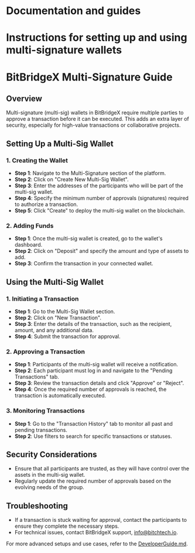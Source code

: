 # Documentation and guides
# Instructions for setting up and using multi-signature wallets

# BitBridgeX Multi-Signature Guide

## Overview
Multi-signature (multi-sig) wallets in BitBridgeX require multiple parties to approve a transaction before it can be executed. This adds an extra layer of security, especially for high-value transactions or collaborative projects.

## Setting Up a Multi-Sig Wallet

### 1. Creating the Wallet
- **Step 1**: Navigate to the Multi-Signature section of the platform.
- **Step 2**: Click on "Create New Multi-Sig Wallet".
- **Step 3**: Enter the addresses of the participants who will be part of the multi-sig wallet.
- **Step 4**: Specify the minimum number of approvals (signatures) required to authorize a transaction.
- **Step 5**: Click "Create" to deploy the multi-sig wallet on the blockchain.

### 2. Adding Funds
- **Step 1**: Once the multi-sig wallet is created, go to the wallet's dashboard.
- **Step 2**: Click on "Deposit" and specify the amount and type of assets to add.
- **Step 3**: Confirm the transaction in your connected wallet.

## Using the Multi-Sig Wallet

### 1. Initiating a Transaction
- **Step 1**: Go to the Multi-Sig Wallet section.
- **Step 2**: Click on "New Transaction".
- **Step 3**: Enter the details of the transaction, such as the recipient, amount, and any additional data.
- **Step 4**: Submit the transaction for approval.

### 2. Approving a Transaction
- **Step 1**: Participants of the multi-sig wallet will receive a notification.
- **Step 2**: Each participant must log in and navigate to the "Pending Transactions" tab.
- **Step 3**: Review the transaction details and click "Approve" or "Reject".
- **Step 4**: Once the required number of approvals is reached, the transaction is automatically executed.

### 3. Monitoring Transactions
- **Step 1**: Go to the "Transaction History" tab to monitor all past and pending transactions.
- **Step 2**: Use filters to search for specific transactions or statuses.

## Security Considerations
- Ensure that all participants are trusted, as they will have control over the assets in the multi-sig wallet.
- Regularly update the required number of approvals based on the evolving needs of the group.

## Troubleshooting
- If a transaction is stuck waiting for approval, contact the participants to ensure they complete the necessary steps.
- For technical issues, contact BitBridgeX support, info@bitchtech.io.

For more advanced setups and use cases, refer to the [DeveloperGuide.md](./DeveloperGuide.md).
